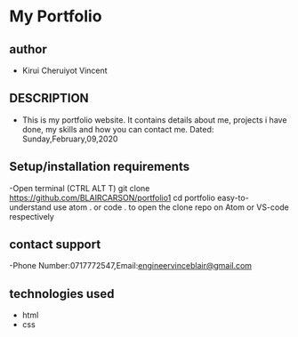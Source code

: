 # My Portfolio

## author

- Kirui Cheruiyot Vincent

## DESCRIPTION

- This is my portfolio website. It contains details about me, projects i have done, my skills and how you can contact me. Dated: Sunday,February,09,2020

## Setup/installation requirements

-Open terminal (CTRL ALT T) git clone https://github.com/BLAIRCARSON/portfolio1 cd portfolio easy-to-understand use atom . or code . to open the clone repo on Atom or VS-code respectively


## contact support
-Phone Number:0717772547,Email:engineervinceblair@gmail.com


## technologies used

- html
- css

